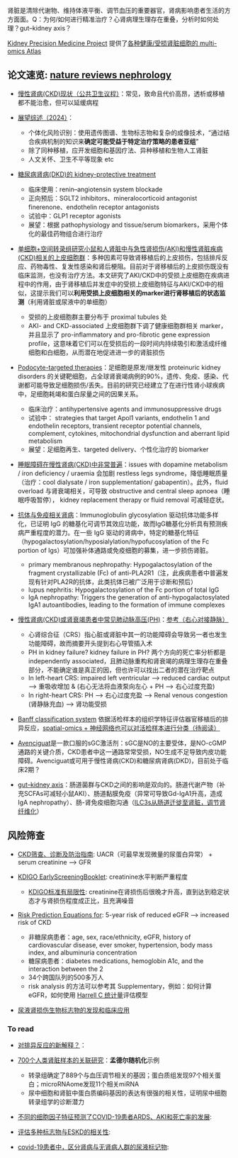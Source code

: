

肾脏是清除代谢物、维持体液平衡、调节血压的重要器官，肾病影响患者生活的方方面面。Q：为何/如何进行精准治疗？心肾病理生理存在重叠，分析时如何处理？gut–kidney axis？

[Kidney Precision Medicine Project](https://www.kpmp.org/) 提供了[各种健康/受损肾脏细胞的 multi-omics Atlas](https://www.nature.com/articles/s41586-023-05769-3)




## 论文速览: [nature reviews nephrology](https://www.nature.com/nrneph/)


* [慢性肾病(CKD)现状（公共卫生议程）](https://www.nature.com/articles/s41581-024-00829-x)：常见，致命且代价高昂，透析或移植都不能治愈，但可以延缓病程

* [展望综述（2024）](https://www.nature.com/articles/s41581-024-00828-y)：
    - 个体化风险识别：使用遗传图谱、生物标志物和复杂的成像技术，“通过结合疾病机制的知识来**确定可能受益于特定治疗策略的患者亚组**”
    - 除了同种移植，应开发细胞和基因疗法、异种移植和生物人工肾脏
    - 人文关怀、卫生不平等现象 etc

* [糖尿病肾病(DKD)的 kidney-protective treatment](https://www.nature.com/articles/s41581-024-00827-z)
    - 临床使用：renin–angiotensin system blockade
    - 正向预后：SGLT2 inhibitors、mineralocorticoid antagonist finerenone、endothelin receptor antagonists
    - 试验中：GLP1 receptor agonists
    - 展望：根据 pathophysiology and tissue/serum biomarkers，采用个体化的最佳药物组合进行治疗

* [单细胞+空间转录组研究小鼠和人肾脏中与急性肾损伤(AKI)和慢性肾脏疾病(CKD)相关的上皮细胞群](https://www.nature.com/articles/s41581-024-00834-0)：多种因素可导致肾移植后的上皮损伤，包括排斥反应、药物毒性、复发性感染和肾后梗阻。目前对于肾移植后的上皮损伤既没有临床监测，也没有治疗方法。本文研究了AKI/CKD中的受损上皮细胞在疾病进程中的作用，由于肾移植后并发症中的受损上皮细胞特征与AKI/CKD中的相似，这提示我们可以**利用受损上皮细胞相关的marker进行肾移植后的状态监测**（利用肾脏或尿液中的单细胞）
    - 受损的上皮细胞群主要分布于 proximal tubules 处
    - AKI- and CKD-associated 上皮细胞群下调了健康细胞群相关 marker，并且显示了 pro-inflammatory and pro-fibrotic gene expression profile，这意味着它们可以在受损后的一段时间内持续吸引和激活成纤维细胞和白细胞，从而潜在地促进进一步的肾脏损伤

* [Podocyte-targeted therapies](https://www.nature.com/articles/s41581-024-00843-z)：足细胞是原发/继发性 proteinuric kidney disorders 的关键靶细胞，占全球肾衰竭病例的90%，遗传、免疫、感染、代谢都可能导致足细胞损伤/丢失。目前的研究已经建立了在进行性肾小球疾病中，足细胞耗竭和蛋白尿量之间的因果关系。
    - 临床治疗：antihypertensive agents and immunosuppressive drugs
    - 试验中： strategies that target Apol1 variants, endothelin 1 and endothelin receptors, transient receptor potential channels, complement, cytokines, mitochondrial dysfunction and aberrant lipid metabolism
    - 展望：足细胞再生、targeted delivery、个性化治疗的 biomarker

* [睡眠障碍在慢性肾病(CKD)中非常普遍](https://www.nature.com/articles/s41581-024-00848-8)：issues with dopamine metabolism / iron deficiency / uraemia 会加剧 restless legs syndrome，降低睡眠质量（治疗：cool dialysate / iron supplementation/ gabapentin）。此外，fluid overload 与肾衰竭相关，可导致 obstructive and central sleep apnoea（睡眠呼吸暂停）， kidney replacement therapy or fluid removal 可减轻症状。

* [抗体与免疫相关肾病](https://www.nature.com/articles/s41581-024-00850-0)：Immunoglobulin glycosylation 驱动抗体功能多样化，已证明 IgG 的糖基化可调节其效应功能，故而IgG糖基化分析具有预测疾病严重程度的潜力。在一些 IgG 驱动的肾病中，特定的糖基化特征（hypogalactosylation/hyposialylation/hypofucosylation of the Fc portion of Igs）可加强补体通路或免疫细胞的募集，进一步损伤肾脏。
    - primary membranous nephropathy: Hypogalactosylation of the fragment crystallizable (Fc) of anti-PLA2R1（注，此疾病患者中普遍发现有针对PLA2R的抗体，此类抗体已被广泛用于诊断和预后）
    - lupus nephritis: Hypogalactosylation of the Fc portion of total IgG
    - IgA nephropathy: Triggers the generation of anti-hypogalactosylated IgA1 autoantibodies, leading to the formation of immune complexes

* [慢性肾病(CKD)或肾衰竭患者中常见肺动脉高压(PH)](https://www.nature.com/articles/s41581-024-00857-7)：[参考（右心对接静脉）](../Course/Medical_Physiology/14-1.png)
    - 心肾综合征（CRS）指心脏或肾脏中其一的功能障碍会导致另一者也发生功能障碍，故而摘要开头提到右心导管插入术
    - PH in kidney failure? kidney failure in PH? 两个方向的死亡率分析都是 independently associated，且肺动脉重构和肾衰竭的病理生理存在重叠部分，不能确定谁是真正的因，但也许可以找出二者的潜在治疗靶点
    - In left-heart CRS: impaired left ventricular --> reduced cardiac output --> 重吸收增加 & (右心无法将血液泵向左心 + PH --> 右心过度充盈)
    - In right-heart CRS: PH --> 右心过度充盈 --> Renal venous congestion (肾静脉充血) --> 肾功能受损

* [Banff classification system](https://www.ncbi.nlm.nih.gov/pmc/articles/PMC7105630/) 依据活检样本的组织学特征评估器官移植后的排异反应，[spatial-omics + 神经网络也可以对活检样本进行分类（待阅读）](https://www.nature.com/articles/s41581-024-00861-x)

* [Avenciguat](https://case-cdn.medlive.cn/all/info-progress/show-211630_161.html)是一款口服的sGC激活剂：sGC是NO的主要受体，是NO-cGMP通路的关键介质，CKD患者中这一通路常常受损，NO生成不足导致内皮功能障碍。Avenciguat或可用于慢性肾病(CKD)和糖尿病肾病(DKD)，目前处于临床2期？

* [gut–kidney axis](https://new.qq.com/rain/a/20231203A05LY900)：肠道菌群与CKD之间的影响是双向的。肠道代谢产物（补充SCFAs可减轻小鼠AKI）、肠道黏膜免疫（异常可导致Gd-IgA1升高，造成IgA nephropathy）、肠-肾免疫细胞沟通（[ILC3s从肠道迁徙至肾脏，调节肾纤维化](https://www.nature.com/articles/s41581-024-00867-5)）


## 风险筛查

* [CKD筛查、诊断及防治指南](http://www.cjn.org.cn/CN/10.3760/cma.j.cn441217-20210819-00067): UACR（可最早发现微量的尿蛋白异常） + serum creatinine --> GFR

* [KDIGO EarlyScreeningBooklet](https://kdigo.org/wp-content/uploads/2019/01/ISN_KDIGO_EarlyScreeningBooklet_WEB_updatedOct11.pdf): creatinine水平判断严重程度
    - [KDIGO标准有局限性](https://www.ncbi.nlm.nih.gov/pmc/articles/PMC7347064/): creatinine在肾损伤后很晚才升高，直到达到稳定状态才与肾损伤程度成正比，且充满噪音

* [Risk Prediction Equations for](https://pubmed.ncbi.nlm.nih.gov/31703124/): 5-year risk of reduced eGFR --> increased risk of CKD
    - 非糖尿病患者：age, sex, race/ethnicity, eGFR, history of cardiovascular disease, ever smoker, hypertension, body mass index, and albuminuria concentration
    - 糖尿病患者：diabetes medications, hemoglobin A1c, and the interaction between the 2
    - 34个跨国队列的500多万人
    - risk analysis 的方法可以参考其 Supplementary，例如：如何计算eGFR，如何使用 [Harrell C 统计量](https://www.jianshu.com/p/5e648f0f49ed)评估模型

* [尿液肾损伤生物标志物的发现和临床应用](http://swyxzh.ijournals.cn/swyxzh/article/html/20220202)






### To read

* [对排异反应的新解释？](https://www.nature.com/articles/s41581-024-00862-w)：

* [700个人类肾脏样本的关联研究](https://www.nature.com/articles/s41467-024-46132-y)：**孟德尔随机化**示例
    - 转录组确定了889个与血压调节相关的基因；蛋白质组发现97个相关蛋白；microRNAome发现11个相关miRNA
    - 尿中细胞和肾脏中蛋白质编码基因的表达有很强的相关性，证明尿中细胞转录组学的诊断潜力

* [不同的细胞因子特征预测了COVID-19患者ARDS、AKI和死亡率的发展](https://www.nature.com/articles/s41598-021-91859-z?fromPaywallRec=false): 

* [评估多种标志物与ESKD的相关性](https://www.ncbi.nlm.nih.gov/pmc/articles/PMC7057300/): 

* [covid-19患者中，区分肾病与无肾病人群的尿液标记物](https://www.nature.com/articles/s41598-021-99102-5): 
